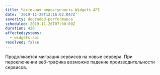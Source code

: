 ```yaml
---
title: Частичная недоступность Widgets API
date: '2019-11-28T12:16:02.047Z'
severity: degraded-performance
scheduled: 2019-11-26T07:00:00Z
duration: 420
affectedsystems:
  - widgets-api
resolved: false
---
```

Продолжается миграция сервисов на новые сервера. При переключении веб-трафика возможно падение производительности сервисов. 

<!--- language code: ru -->
